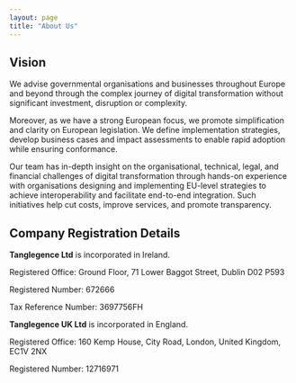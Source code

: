 ```yaml
---
layout: page
title: "About Us"
---
```


## Vision

We advise governmental organisations and businesses throughout Europe and
beyond through the complex journey of digital transformation without
significant investment, disruption or complexity.

Moreover, as we have a strong European focus, we promote simplification and
clarity on European legislation. We define implementation strategies, develop
business cases and impact assessments to enable rapid adoption while ensuring
conformance.

Our team has in-depth insight on the organisational, technical, legal, and
financial challenges of digital transformation through hands-on experience with
organisations designing and implementing EU-level strategies to achieve
interoperability and facilitate end-to-end integration. Such initiatives help
cut costs, improve services, and promote transparency.


## Company Registration Details

**Tanglegence Ltd** is incorporated in Ireland.

Registered Office: Ground Floor, 71 Lower Baggot Street, Dublin D02 P593

Registered Number: 672666

Tax Reference Number: 3697756FH


**Tanglegence UK Ltd** is incorporated in England.

Registered Office: 160 Kemp House, City Road, London, United Kingdom, EC1V 2NX

Registered Number: 12716971
